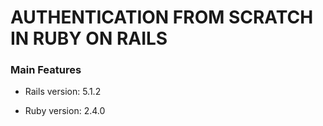 # AUTHENTICATION FROM SCRATCH IN RUBY ON RAILS


### Main Features

* Rails version: 5.1.2

* Ruby version: 2.4.0

